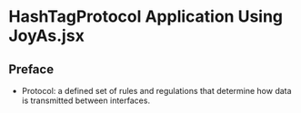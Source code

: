 # HashTagProtocol Application Using JoyAs.jsx

## Preface
- Protocol: a defined set of rules and regulations that determine how data is transmitted between interfaces.

